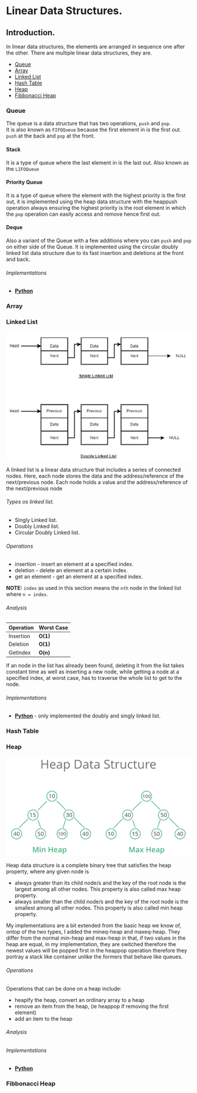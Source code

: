 # Linear Data Structures.

## Introduction.

In linear data structures, the elements are arranged in sequence one after the other.
There are multiple linear data structures, they are.

- [Queue](#queue)
- [Array](#array)
- [Linked List](#linked-list)
- [Hash Table](#hash-table)
- [Heap](#heap)
- [Fibbonacci Heap](#fibbonacci-heap)

### Queue

The queue is a data structure that has two operations, `push` and `pop`.  
It is also known as `FIFOQueue` because the first element in is the first out.
`push` at the back and `pop` at the front.

#### Stack

It is a type of queue where the last element in is the last out. Also known as the `LIFOQueue`

#### Priority Queue

It is a type of queue where the element with the highest priority is
the first out, it is implemented using the heap data structure with the heappush operation
always ensuring the highest priority is the root element in which the `pop` operation
can easily access and remove hence first out.

#### Deque

Also a variant of the Queue with a few additions where you can `push` and `pop` on
either side of the Queue. It is implemented using the circular doubly linked list data
structure due to its fast insertion and deletions at the front and back.

###### Implementations

- [**Python**](./ldsa/queue.py)

### Array

### Linked List

![Linked list Picture][linked_list_picture]

A linked list is a linear data structure that includes a series of connected nodes. Here, each node stores the data and the address/reference of the next/previous node.
Each node holds a value and the address/reference of the next/previous node

###### Types os linked list.

- Singly Linked list.
- Doubly Linked list.
- Circular Doubly Linked list.

###### Operations

- insertion - insert an element at a specified index.
- deletion - delete an element at a certain index.
- get an element - get an element at a specified index.

**NOTE:** `index` as used in this section means the `nth` node in the linked list where `n = index`.

###### Analysis

| Operation | Worst Case |
| --------- | ---------- |
| Insertion | **O(1)**   |
| Deletion  | **O(1)**   |
| GetIndex  | **O(n)**   |

If an node in the list has already been found, deleting it from the list takes constant time as well as inserting a new node, while getting a node at a specified index, at worst case, has to traverse the whole list to get to the node.

###### Implementations

- [**Python**](./ldsa/linked_list.py) - only implemented the doubly and singly linked list.

### Hash Table

### Heap

![Heap Data Structure][heap_picture]

Heap data structure is a complete binary tree that satisfies the heap property, where any given node is

- always greater than its child node/s and the key of the root node is the largest among all other nodes. This property is also called max heap property.
- always smaller than the child node/s and the key of the root node is the smallest among all other nodes. This property is also called min heap property.

My implementations are a bit extended from the basic heap we know of, ontop of the two types, I added the mineq-heap and maxeq-heap. They differ from the normal min-heap and max-heap in that, if two values in the heap are equal, in my implementation, they are switched therefore the newest values will be popped first in the heappop operation therefore they portray a stack like container unlike the formers that behave like queues.

###### Operations

Operations that can be done on a heap include:

- heapify the heap, convert an ordinary array to a heap
- remove an item from the heap, (ie heappop if removing the first element)
- add an item to the heap

###### Analysis

###### Implementations

- [**Python**](./ldsa/heap.py)

### Fibbonacci Heap

[linked_list_picture]: /assets/linked-list-dsa-picture.jpg
[heap_picture]: /assets/heap-dsa-picture.jpg
